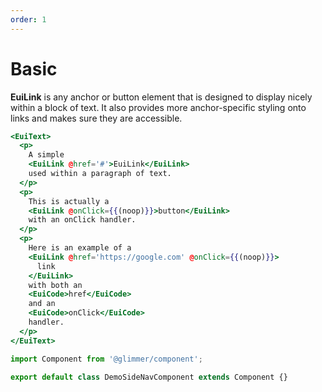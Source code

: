 ```yaml
---
order: 1
---
```


# Basic

<EuiText>
	<p>
		<strong>EuiLink</strong> is any anchor or button element that is designed to display nicely within a block of text. It also provides more anchor-specific styling onto links and makes sure they are accessible.
  </p>

</EuiText>

```hbs template
<EuiText>
  <p>
    A simple
    <EuiLink @href='#'>EuiLink</EuiLink>
    used within a paragraph of text.
  </p>
  <p>
    This is actually a
    <EuiLink @onClick={{(noop)}}>button</EuiLink>
    with an onClick handler.
  </p>
  <p>
    Here is an example of a
    <EuiLink @href='https://google.com' @onClick={{(noop)}}>
      link
    </EuiLink>
    with both an
    <EuiCode>href</EuiCode>
    and an
    <EuiCode>onClick</EuiCode>
    handler.
  </p>
</EuiText>
```

```js component
import Component from '@glimmer/component';

export default class DemoSideNavComponent extends Component {}
```
